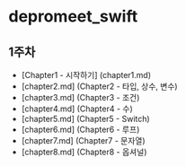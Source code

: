 # depromeet_swift

## 1주차
- [Chapter1 - 시작하기] (chapter1.md)
- [chapter2.md] (Chapter2 - 타입, 상수, 변수)
- [chapter3.md] (Chapter3 - 조건)
- [chapter4.md] (Chapter4 - 수)
- [chapter5.md] (Chapter5 - Switch)
- [chapter6.md] (Chapter6 - 루프)
- [chapter7.md] (Chapter7 - 문자열)
- [chapter8.md] (Chapter8 - 옵셔널)

